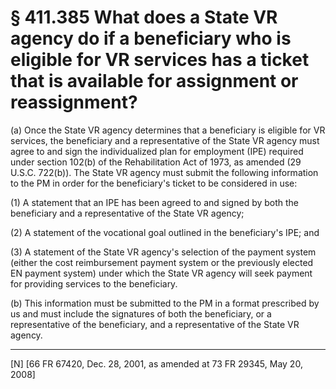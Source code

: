 # § 411.385   What does a State VR agency do if a beneficiary who is eligible for VR services has a ticket that is available for assignment or reassignment?

(a) Once the State VR agency determines that a beneficiary is eligible for VR services, the beneficiary and a representative of the State VR agency must agree to and sign the individualized plan for employment (IPE) required under section 102(b) of the Rehabilitation Act of 1973, as amended (29 U.S.C. 722(b)). The State VR agency must submit the following information to the PM in order for the beneficiary's ticket to be considered in use:


(1) A statement that an IPE has been agreed to and signed by both the beneficiary and a representative of the State VR agency; 


(2) A statement of the vocational goal outlined in the beneficiary's IPE; and


(3) A statement of the State VR agency's selection of the payment system (either the cost reimbursement payment system or the previously elected EN payment system) under which the State VR agency will seek payment for providing services to the beneficiary.


(b) This information must be submitted to the PM in a format prescribed by us and must include the signatures of both the beneficiary, or a representative of the beneficiary, and a representative of the State VR agency.



---

[N] [66 FR 67420, Dec. 28, 2001, as amended at 73 FR 29345, May 20, 2008]




